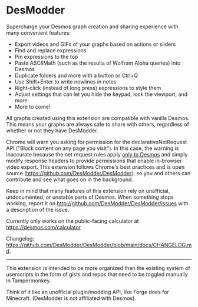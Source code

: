 # DesModder

Supercharge your Desmos graph creation and sharing experience with many convenient features:

- Export videos and GIFs of your graphs based on actions or sliders
- Find and replace expressions
- Pin expressions to the top
- Paste ASCIIMath (such as the results of Wolfram Alpha queries) into Desmos
- Duplicate folders and more with a button or Ctrl+Q
- Use Shift+Enter to write newlines in notes
- Right-click (instead of long press) expressions to style them
- Adjust settings that can let you hide the keypad, lock the viewport, and more
- More to come!

All graphs created using this extension are compatible with vanilla Desmos. This means your graphs are always safe to share with others, regardless of whether or not they have DesModder.

Chrome will warn you asking for permission for the declarativeNetRequest API ("Block content on any page you visit"). In this case, the warning is inaccurate because the net request rules apply [only to Desmos](https://github.com/DesModder/DesModder/blob/main/public/net_request_rules.json#L21) and simply modify response headers to provide permissions that enable in-browser video export. This extension follows Chrome's best practices and is open source (https://github.com/DesModder/DesModder), so you and others can contribute and see what goes on in the background.

Keep in mind that many features of this extension rely on unofficial, undocumented, or unstable parts of Desmos. When something stops working, report it on http://github.com/DesModder/DesModder/issues with a description of the issue.

Currently only works on the public-facing calculator at https://desmos.com/calculator.

Changelog: https://github.com/DesModder/DesModder/blob/main/docs/CHANGELOG.md.

---

This extension is intended to be more organized than the existing system of userscripts in the form of gists and repos that need to be toggled manually in Tampermonkey.

Think of it like an unofficial plugin/modding API, like Forge does for Minecraft. (DesModder is not affiliated with Desmos).
